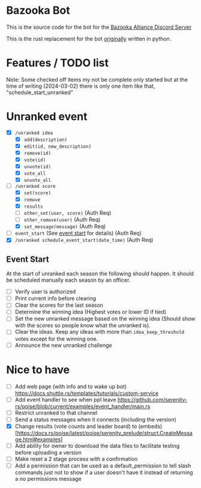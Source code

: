 # Bazooka Bot

This is the source code for the bot for the [Bazooka Alliance Discord Server](http://discord.gg/uQVy7BH)

This is the rust replacement for the bot [originally](https://github.com/fone-git/bazooka-bot) written in python.

# Features / TODO list

<!-- Leave completed items as a feature list / what is being considered for implementation -->

Note: Some checked off items my not be complete only started but at the time of writing (2024-03-02) there is only one item like that, "schedule_start_unranked"

# Unranked event

- [x] `/unranked idea`
  - [x] `add(description)`
  - [x] `edit(id, new_description)`
  - [x] `remove(id)`
  - [x] `vote(id)`
  - [x] `unvote(id)`
  - [x] `vote_all`
  - [x] `unvote_all`
- [ ] `/unranked score`
  - [x] `set(score)`
  - [x] `remove`
  - [x] `results`
  - [ ] `other_set(user, score)` (Auth Req)
  - [ ] `other_remove(user)` (Auth Req)
  - [x] `set_message(message)` (Auth Req)
- [ ] `event_start` (See [event start](#event-start) for details) (Auth Req)
- [x] `/unranked schedule_event_start(date_time)` (Auth Req)

## Event Start

At the start of unranked each season the following should happen.
It should be scheduled manually each season by an officer.

- [ ] Verify user is authorized
- [ ] Print current info before clearing
- [ ] Clear the scores for the last season
- [ ] Determine the winning idea (Highest votes or lower ID if tied)
- [ ] Set the new unranked message based on the winning idea (Should show with the scores so people know what the unranked is).
- [ ] Clear the ideas. Keep any ideas with more than `idea_keep_threshold` votes except for the winning one.
- [ ] Announce the new unranked challenge

# Nice to have

- [ ] Add web page (with info and to wake up bot) https://docs.shuttle.rs/templates/tutorials/custom-service
- [ ] Add event handler to see when ppl leave https://github.com/serenity-rs/poise/blob/current/examples/event_handler/main.rs
- [ ] Restrict unranked to that channel
- [ ] Send a status messages when it connects (including the version)
- [x] Change results (vote counts and leader board) to (embeds)[https://docs.rs/poise/latest/poise/serenity_prelude/struct.CreateMessage.html#examples]
- [ ] Add ability for owner to download the data files to facilitate testing before uploading a version
- [ ] Make reset a 2 stage process with a confirmation
- [ ] Add a permission that can be used as a default_permission to tell slash commands just not to show if a user doesn't have it instead of returning a no permissions message
